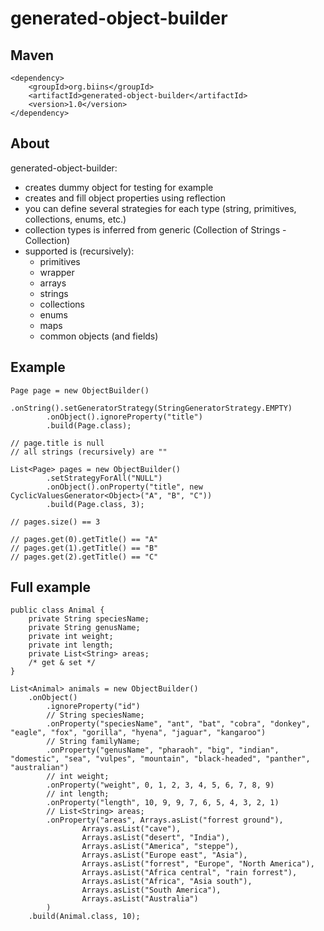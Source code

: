 # generated-object-builder

## Maven
```
<dependency>
    <groupId>org.biins</groupId>
    <artifactId>generated-object-builder</artifactId>
    <version>1.0</version>
</dependency>
```

## About

generated-object-builder:
* creates dummy object for testing for example
* creates and fill object properties using reflection
* you can define several strategies for each type (string, primitives, collections, enums, etc.)
* collection types is inferred from generic (Collection of Strings - Collection<String>)
* supported is (recursively):
  * primitives
  * wrapper
  * arrays
  * strings
  * collections
  * enums
  * maps
  * common objects (and fields)

## Example
```
Page page = new ObjectBuilder()
        .onString().setGeneratorStrategy(StringGeneratorStrategy.EMPTY)
        .onObject().ignoreProperty("title")
        .build(Page.class);
        
// page.title is null
// all strings (recursively) are ""
```
```
List<Page> pages = new ObjectBuilder()
        .setStrategyForAll("NULL")
        .onObject().onProperty("title", new CyclicValuesGenerator<Object>("A", "B", "C"))
        .build(Page.class, 3);

// pages.size() == 3

// pages.get(0).getTitle() == "A"
// pages.get(1).getTitle() == "B"
// pages.get(2).getTitle() == "C"
```

## Full example
```
public class Animal {
    private String speciesName;
    private String genusName;
    private int weight;
    private int length;
    private List<String> areas;
    /* get & set */
}
```
```
List<Animal> animals = new ObjectBuilder()
    .onObject()
        .ignoreProperty("id")
        // String speciesName;
        .onProperty("speciesName", "ant", "bat", "cobra", "donkey", "eagle", "fox", "gorilla", "hyena", "jaguar", "kangaroo")
        // String familyName;
        .onProperty("genusName", "pharaoh", "big", "indian", "domestic", "sea", "vulpes", "mountain", "black-headed", "panther", "australian")
        // int weight;
        .onProperty("weight", 0, 1, 2, 3, 4, 5, 6, 7, 8, 9)
        // int length;
        .onProperty("length", 10, 9, 9, 7, 6, 5, 4, 3, 2, 1)
        // List<String> areas;
        .onProperty("areas", Arrays.asList("forrest ground"),
                Arrays.asList("cave"),
                Arrays.asList("desert", "India"),
                Arrays.asList("America", "steppe"),
                Arrays.asList("Europe east", "Asia"),
                Arrays.asList("forrest", "Europe", "North America"),
                Arrays.asList("Africa central", "rain forrest"),
                Arrays.asList("Africa", "Asia south"),
                Arrays.asList("South America"),
                Arrays.asList("Australia")
        )
    .build(Animal.class, 10);
```
